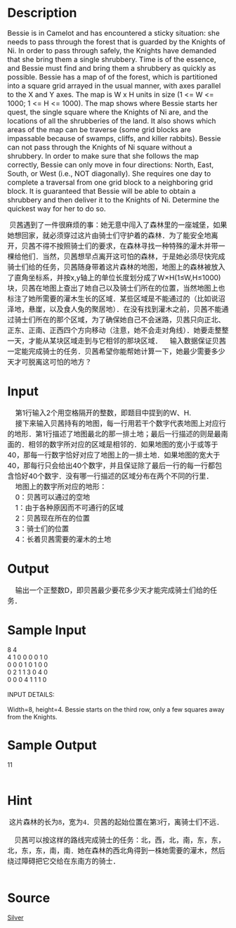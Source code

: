 
# Description

<div class="content"><p><span style="font-size: medium">Bessie is in Camelot and has encountered a sticky situation: she needs to pass through the forest that is guarded by the Knights of Ni. In order to pass through safely, the Knights have demanded that she bring them a single shrubbery. Time is of the essence, and Bessie must find and bring them a shrubbery as quickly as possible. Bessie has a map of of the forest, which is partitioned into a square grid arrayed in the usual manner, with axes parallel to the X and Y axes. The map is W x H units in size (1 &lt;= W &lt;= 1000; 1 &lt;= H &lt;= 1000). The map shows where Bessie starts her quest, the single square where the Knights of Ni are, and the locations of all the shrubberies of the land. It also shows which areas of the map can be traverse (some grid blocks are impassable because of swamps, cliffs, and killer rabbits). Bessie can not pass through the Knights of Ni square without a shrubbery. In order to make sure that she follows the map correctly, Bessie can only move in four directions: North, East, South, or West (i.e., NOT diagonally). She requires one day to complete a traversal from one grid block to a neighboring grid block. It is guaranteed that Bessie will be able to obtain a shrubbery and then deliver it to the Knights of Ni. Determine the quickest way for her to do so. </span></p>
<div><span style="font-size: medium"> 贝茜遇到了一件很麻烦的事：她无意中闯入了森林里的一座城堡，如果她想回家，就必须穿过这片由骑士们守护着的森林．为了能安全地离开，贝茜不得不按照骑士们的要求，在森林寻找一种特殊的灌木并带一棵给他们．当然，贝茜想早点离开这可怕的森林，于是她必须尽快完成骑士们给的任务，贝茜随身带着这片森林的地图，地图上的森林被放入了直角坐标系，并按x,y轴上的单位长度划分成了W×H(1≤W,H≤1000)块，贝茜在地图上查出了她自己以及骑士们所在的位置，当然地图上也标注了她所需要的灌木生长的区域．某些区域是不能通过的（比如说沼泽地，悬崖，以及食人兔的聚居地）．在没有找到灌木之前，贝茜不能通过骑士们所在的那个区域，为了确保她自己不会迷路，贝茜只向正北、正东、正南、正西四个方向移动（注意，她不会走对角线）．她要走整整一天，才能从某块区域走到与它相邻的那块区域．    输入数据保证贝茜一定能完成骑士的任务．贝茜希望你能帮她计算一下，她最少需要多少天才可脱离这可怕的地方？</span></div></div>

# Input

<div class="content"><div><span style="font-size: medium">    第1行输入2个用空格隔开的整数，即题目中提到的W、H.</span></div>
<div><span style="font-size: medium">    接下来输入贝茜持有的地图，每一行用若干个数字代表地图上对应行的地形．第1行描述了地图最北的那一排土地；最后一行描述的则是最南面的．相邻的数字所对应的区域是相邻的．如果地图的宽小于或等于40，那每一行数字恰好对应了地图上的一排土地．如果地图的宽大于40，那每行只会给出40个数字，并且保证除了最后一行的每一行都包含恰好40个数字．没有哪一行描述的区域分布在两个不同的行里．</span></div>
<div><span style="font-size: medium">    地图上的数字所对应的地形：</span></div>
<div><span style="font-size: medium">    0：贝茜可以通过的空地</span></div>
<div><span style="font-size: medium">    1：由于各种原因而不可通行的区域</span></div>
<div><span style="font-size: medium">    2：贝茜现在所在的位置</span></div>
<div><span style="font-size: medium">    3：骑士们的位置</span></div>
<div><span style="font-size: medium">    4：长着贝茜需要的灌木的土地</span></div></div>

# Output

<div class="content"><div><span style="font-size: medium">    输出一个正整数D，即贝茜最少要花多少天才能完成骑士们给的任务．</span></div></div>

# Sample Input

<div class="content"><span class="sampledata">8 4<br/>
4 1 0 0 0 0 1 0<br/>
0 0 0 1 0 1 0 0<br/>
0 2 1 1 3 0 4 0<br/>
0 0 0 4 1 1 1 0<br/>
<br/>
INPUT DETAILS:<br/>
<br/>
Width=8, height=4. Bessie starts on the third row, only a few squares away<br/>
from the Knights.<br/>
</span></div>

# Sample Output

<div class="content"><span class="sampledata">11<br/>
<br/>
</span></div>

# Hint

<div class="content"><p></p><p class="MsoNormal" style="margin: 0cm 0cm 0pt"><span style="font-size: medium"><span lang="EN-US"><font face="Times New Roman"> </font></span><span style="font-family: 宋体; mso-ascii-font-family: &#39;Times New Roman&#39;; mso-hansi-font-family: &#39;Times New Roman&#39;">这片森林的长为</span><span lang="EN-US"><font face="Times New Roman">8</font></span><span style="font-family: 宋体; mso-ascii-font-family: &#39;Times New Roman&#39;; mso-hansi-font-family: &#39;Times New Roman&#39;">，宽为</span><span lang="EN-US"><font face="Times New Roman">4</font></span><span style="font-family: 宋体; mso-ascii-font-family: &#39;Times New Roman&#39;; mso-hansi-font-family: &#39;Times New Roman&#39;">．贝茜的起始位置在第</span><span lang="EN-US"><font face="Times New Roman">3</font></span><span style="font-family: 宋体; mso-ascii-font-family: &#39;Times New Roman&#39;; mso-hansi-font-family: &#39;Times New Roman&#39;">行，离骑士们不远．</span></span></p><br/>
<p class="MsoNormal" style="margin: 0cm 0cm 0pt"><span style="font-size: medium"><span lang="EN-US"><font face="Times New Roman">    </font></span><span style="font-family: 宋体; mso-ascii-font-family: &#39;Times New Roman&#39;; mso-hansi-font-family: &#39;Times New Roman&#39;">贝茜可以按这样的路线完成骑士的任务：北，西，北，南，东，东，北，东，东，南，南．她在森林的西北角</span></span><span style="font-size: medium"><span style="font-family: 宋体; mso-ascii-font-family: &#39;Times New Roman&#39;; mso-hansi-font-family: &#39;Times New Roman&#39;">得到一株她需要的灌木，然后绕过障碍把它交给在东南方的骑士．</span></span></p><br/>
<p></p><p></p></div>

# Source

<div class="content"><p><a href="problemset.php?search=Silver">Silver</a></p></div>

